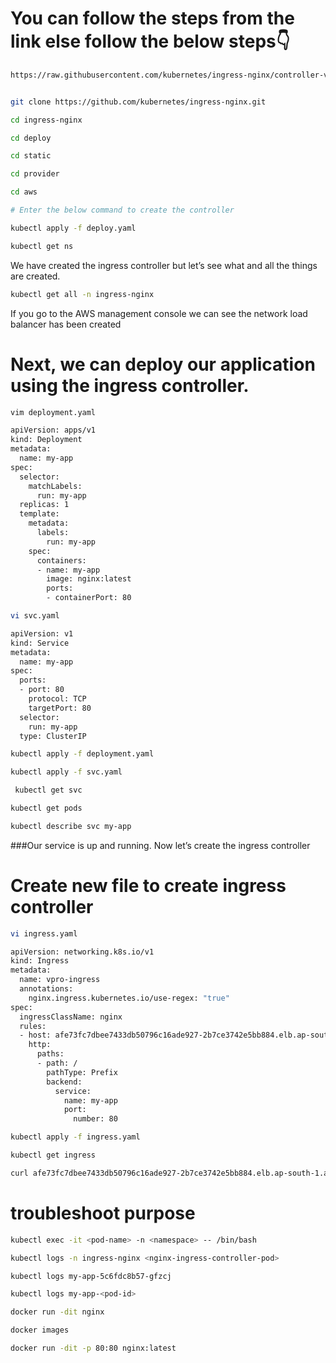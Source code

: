 # You can follow the steps from the  link else follow the below steps👇

```sh
https://raw.githubusercontent.com/kubernetes/ingress-nginx/controller-v1.8.2/deploy/static/provider/aws/
```


```sh

git clone https://github.com/kubernetes/ingress-nginx.git
```
```sh
cd ingress-nginx
```
```sh
cd deploy
```
```sh
cd static
```
```sh
cd provider
```
```sh
cd aws
```
```sh
# Enter the below command to create the controller

kubectl apply -f deploy.yaml
```
 ```sh
kubectl get ns
```
We have created the ingress controller but let’s see what and all the things are created.
```sh
kubectl get all -n ingress-nginx
```
If you go to the AWS management console we can see the network load balancer has been created

# Next, we can deploy our application using the ingress controller.

```sh
vim deployment.yaml
```

```sh
apiVersion: apps/v1
kind: Deployment
metadata:
  name: my-app
spec:
  selector:
    matchLabels:
      run: my-app
  replicas: 1
  template:
    metadata:
      labels:
        run: my-app
    spec:
      containers:
      - name: my-app
        image: nginx:latest
        ports:
        - containerPort: 80
```
```sh
vi svc.yaml
```

```sh
apiVersion: v1
kind: Service
metadata:
  name: my-app
spec:
  ports:
  - port: 80
    protocol: TCP
    targetPort: 80
  selector:
    run: my-app
  type: ClusterIP
```
```sh
kubectl apply -f deployment.yaml
```
```sh
kubectl apply -f svc.yaml
```
```sh
 kubectl get svc
```
```sh
kubectl get pods
```

```sh
kubectl describe svc my-app
```

###Our service is up and running. Now let’s create the ingress controller

# Create new file to create ingress controller
```sh
vi ingress.yaml
```
```sh
apiVersion: networking.k8s.io/v1
kind: Ingress
metadata:
  name: vpro-ingress
  annotations:
    nginx.ingress.kubernetes.io/use-regex: "true"
spec:
  ingressClassName: nginx
  rules:
  - host: afe73fc7dbee7433db50796c16ade927-2b7ce3742e5bb884.elb.ap-south-1.amazonaws.com
    http:
      paths:
      - path: /
        pathType: Prefix
        backend:
          service:
            name: my-app
            port:
              number: 80
```

```sh
kubectl apply -f ingress.yaml
```
```sh
kubectl get ingress
```
```sh
curl afe73fc7dbee7433db50796c16ade927-2b7ce3742e5bb884.elb.ap-south-1.amazonaws.com
```
# troubleshoot purpose

```sh
kubectl exec -it <pod-name> -n <namespace> -- /bin/bash
```
```sh
kubectl logs -n ingress-nginx <nginx-ingress-controller-pod>
```
```sh
kubectl logs my-app-5c6fdc8b57-gfzcj
```
```sh
kubectl logs my-app-<pod-id>
```
```sh
docker run -dit nginx
```
```sh
docker images
```
```sh
docker run -dit -p 80:80 nginx:latest
```


